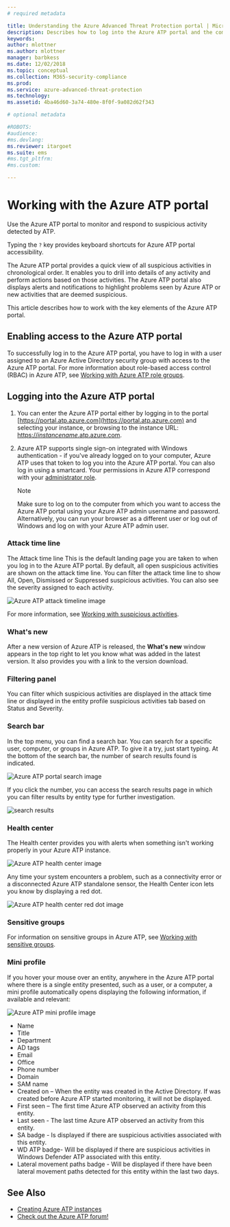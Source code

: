 ```yaml
---
# required metadata

title: Understanding the Azure Advanced Threat Protection portal | Microsoft Docs
description: Describes how to log into the Azure ATP portal and the components of the portal
keywords:
author: mlottner
ms.author: mlottner
manager: barbkess
ms.date: 12/02/2018
ms.topic: conceptual
ms.collection: M365-security-compliance
ms.prod:
ms.service: azure-advanced-threat-protection
ms.technology:
ms.assetid: 4ba46d60-3a74-480e-8f0f-9a082d62f343

# optional metadata

#ROBOTS:
#audience:
#ms.devlang:
ms.reviewer: itargoet
ms.suite: ems
#ms.tgt_pltfrm:
#ms.custom:

---
```




# Working with the Azure ATP portal

Use the Azure ATP portal to monitor and respond to suspicious activity detected by ATP.

Typing the `?` key provides keyboard shortcuts for Azure ATP portal accessibility. 

The Azure ATP portal provides a quick view of all suspicious activities in chronological order. It enables you to drill into details of any activity and perform actions based on those activities. The Azure ATP portal also displays alerts and notifications to highlight problems seen by Azure ATP or new activities that are deemed suspicious.

This article describes how to work with the key elements of the Azure ATP portal.


## Enabling access to the Azure ATP portal
To successfully log in to the Azure ATP portal, you have to log in with a user assigned to an Azure Active Directory security group with access to the Azure ATP portal. 
For more information about role-based access control (RBAC) in Azure ATP, see [Working with Azure ATP role groups](atp-role-groups.md).

## Logging into the Azure ATP portal

1. You can enter the Azure ATP portal either by logging in to the portal [https://portal.atp.azure.com](https://portal.atp.azure.com) and selecting your instance, or browsing to the instance URL: [https://*instancename*.atp.azure.com](https://*instancename*.atp.azure.com).


2. Azure ATP supports single sign-on integrated with Windows authentication - if you've already logged on to your computer, Azure ATP uses that token to log you into the Azure ATP portal. You can also log in using a smartcard. Your permissions in Azure ATP correspond with your [administrator role](atp-role-groups.md).

   > [!NOTE]
   > Make sure to log on to the computer from which you want to access the Azure ATP portal using your Azure ATP admin username and password. Alternatively, you can run your browser as a different user or log out of Windows and log on with your Azure ATP admin user. 


### Attack time line

The Attack time line This is the default landing page you are taken to when you log in to the Azure ATP portal. By default, all open suspicious activities are shown on the attack time line. You can filter the attack time line to show All, Open, Dismissed or Suppressed suspicious activities. You can also see the severity assigned to each activity.

![Azure ATP attack timeline image](media/atp-sa-timeline.png)

For more information, see [Working with suspicious activities](working-with-suspicious-activities.md).

### What's new

After a new version of Azure ATP is released, the **What's new** window appears in the top right to let you know what was added in the latest version. It also provides you with a link to the version download.

### Filtering panel

You can filter which suspicious activities are displayed in the attack time line or displayed in the entity profile suspicious activities tab based on Status and Severity.

### Search bar <a name="search-bar"></a>

In the top menu, you can find a search bar. You can search for a specific user, computer, or groups in Azure ATP. To give it a try, just start typing. At the bottom of the search bar, the number of search results found is indicated. 

![Azure ATP portal search image](media/atp-workspace-portal-search.png)

If you click the number, you can access the search results page in which you can filter results by entity type for further investigation.

![search results](media/search-results.png)

### Health center

The Health center provides you with alerts when something isn't working properly in your Azure ATP instance.

![Azure ATP health center image](media/atp-health-issue.png)

Any time your system encounters a problem, such as a connectivity error or a disconnected Azure ATP standalone sensor, the Health Center icon lets you know by displaying a red dot. 

![Azure ATP health center red dot image](media/atp-health-bar.png)

### Sensitive groups

For information on sensitive groups in Azure ATP, see [Working with sensitive groups](sensitive-accounts.md).

### Mini profile

If you hover your mouse over an entity, anywhere in the Azure ATP portal where there is a single entity presented, such as a user, or a computer, a mini profile automatically opens displaying the following information, if available and relevant:

![Azure ATP mini profile image](media/atp-mini-profile.png)

- Name
- Title
- Department
- AD tags
- Email
- Office
- Phone number
- Domain
- SAM name
- Created on – When the entity was created in the Active Directory. If was created before Azure ATP started monitoring, it will not be displayed.
- First seen – The first time Azure ATP observed an activity from this entity.
- Last seen - The last time Azure ATP observed an activity from this entity.
- SA badge - Is displayed if there are suspicious activities associated with this entity.
- WD ATP badge- Will be displayed if there are suspicious activities in Windows Defender ATP associated with this entity.
- Lateral movement paths badge - Will be displayed if there have been lateral movement paths detected for this entity within the last two days.


## See Also

- [Creating Azure ATP instances](install-atp-step1.md)
- [Check out the Azure ATP forum!](https://aka.ms/azureatpcommunity)
